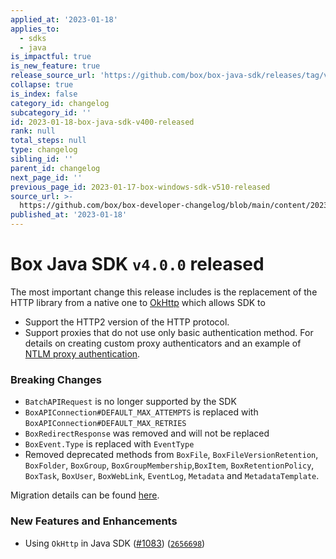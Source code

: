 ```yaml
---
applied_at: '2023-01-18'
applies_to:
  - sdks
  - java
is_impactful: true
is_new_feature: true
release_source_url: 'https://github.com/box/box-java-sdk/releases/tag/v4.0.0'
collapse: true
is_index: false
category_id: changelog
subcategory_id: ''
id: 2023-01-18-box-java-sdk-v400-released
rank: null
total_steps: null
type: changelog
sibling_id: ''
parent_id: changelog
next_page_id: ''
previous_page_id: 2023-01-17-box-windows-sdk-v510-released
source_url: >-
  https://github.com/box/box-developer-changelog/blob/main/content/2023/01-18-box-java-sdk-v400-released.md
published_at: '2023-01-18'
---
```

# Box Java SDK `v4.0.0` released

The most important change this release includes is the replacement of the HTTP library from a native one to
[OkHttp][1] which allows SDK to

* Support the HTTP2 version of the HTTP protocol.
* Support proxies that do not use only basic authentication method. For details on creating custom proxy authenticators and an example of
    [NTLM proxy authentication][2].

### Breaking Changes

* `BatchAPIRequest` is no longer supported by the SDK
* `BoxAPIConnection#DEFAULT_MAX_ATTEMPTS` is replaced with `BoxAPIConnection#DEFAULT_MAX_RETRIES`
* `BoxRedirectResponse` was removed and will not be replaced
* `BoxEvent.Type` is replaced with `EventType`
*  Removed deprecated methods from `BoxFile`, `BoxFileVersionRetention`, `BoxFolder`, `BoxGroup`, `BoxGroupMembership`,`BoxItem`, `BoxRetentionPolicy`, `BoxTask`, `BoxUser`, `BoxWebLink`, `EventLog`, `Metadata` and `MetadataTemplate`.

Migration details can be found [here][3].

### New Features and Enhancements

* Using `OkHttp` in Java SDK ([#1083][4]) ([`2656698`][5])

[1]: https://square.github.io/okhttp/

[2]: https://github.com/box/box-java-sdk/blob/main/doc/configuration.md#example-ntlm-authenticator

[3]: https://github.com/box/box-java-sdk/blob/main/doc/upgrades/3.x.x%20to%204.x.x.md

[4]: https://github.com/box/box-java-sdk/issues/1083

[5]: https://github.com/box/box-java-sdk/commit/265669897100dd8f1757fc2c5f25665da42c2889